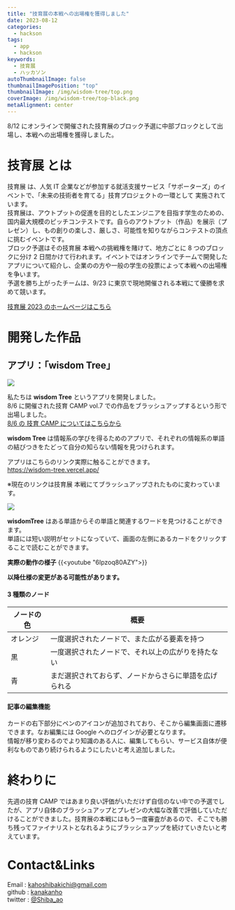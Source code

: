 ```yaml
---
title: "技育展の本戦への出場権を獲得しました"
date: 2023-08-12
categories:
  - hackson
tags:
  - app
  - hackson
keywords:
  - 技育展
  - ハッカソン
autoThumbnailImage: false
thumbnailImagePosition: "top"
thumbnailImage: /img/wisdom-tree/top.png
coverImage: /img/wisdom-tree/top-black.png
metaAlignment: center
---
```


8/12 にオンラインで開催された技育展のブロック予選に中部ブロックとして出場し、本戦への出場権を獲得しました。

<!--more-->

<!-- ![powerpoint](/img/wisdom-tree/app-top.png) -->

<!-- {{< toc >}} -->

# 技育展 とは

技育展 は、人気 IT 企業などが参加する就活支援サービス「サポーターズ」のイベントで、「未来の技術者を育てる」技育プロジェクトの一環として 実施されています。  
技育展は、アウトプットの促進を目的としたエンジニアを目指す学生のための、国内最大規模のピッチコンテストです。自らのアウトプット（作品）を展示（プレゼン）し、もの創りの楽しさ、厳しさ、可能性を知りながらコンテストの頂点に挑むイベントです。  
ブロック予選はその技育展 本戦への挑戦権を賭けて、地方ごとに 8 つのブロックに分け 2 日間かけて行われます。イベントではオンラインでチームで開発したアプリについて紹介し、企業のの方や一般の学生の投票によって本戦への出場権を争います。  
予選を勝ち上がったチームは、9/23 に東京で現地開催される本戦にて優勝を求めて競います。

[技育展 2023 のホームページはこちら](https://talent.supporterz.jp/geekten/2023/)

# 開発した作品

## アプリ：「wisdom Tree」

![](/img/wisdom-tree/top.png)

私たちは **wisdom Tree** というアプリを開発しました。  
8/6 に開催された技育 CAMP vol.7 での作品をブラッシュアップするという形で出場しました。  
[8/6 の 技育 CAMP についてはこちらから](/posts/geekcamp-0806/)

**wisdom Tree** は情報系の学びを得るためのアプリで、それぞれの情報系の単語の結びつきをたどって自分の知らない情報を見つけられます。

アプリはこちらのリンク実際に触ることができます。  
https://wisdom-tree.vercel.app/

※現在のリンクは技育展 本戦にてブラッシュアップされたものに変わっています。

![](/img/wisdom-tree/0812-front.png)

**wisdomTree** はある単語からその単語と関連するワードを見つけることができます。  
単語には短い説明がセットになっていて、画面の左側にあるカードをクリックすることで読むことができます。

**実際の動作の様子**
{{<youtube "6Ipzoq80AZY">}}

**以降仕様の変更がある可能性があります。**

#### 3 種類のノード

| ノードの色 | 概要                                                   |
| ---------- | ------------------------------------------------------ |
| オレンジ   | 一度選択されたノードで、また広がる要素を持つ           |
| 黒         | 一度選択されたノードで、それ以上の広がりを持たない     |
| 青         | まだ選択されておらず、ノードからさらに単語を広げられる |

#### 記事の編集機能

カードの右下部分にペンのアイコンが追加されており、そこから編集画面に遷移できます。なお編集には Google へのログインが必要となります。  
情報が移り変わるのでより知識のある人に、編集してもらい、サービス自体が便利なものであり続けられるようにしたいと考え追加しました。

# 終わりに

先週の技育 CAMP ではあまり良い評価がいただけず自信のない中での予選でしたが、アプリ自体のブラッシュアップとプレゼンの大幅な改善で評価していただけることができました。技育展の本戦にはもう一度審査があるので、そこでも勝ち残ってファイナリストとなれるようにブラッシュアップを続けていきたいと考えています。

# Contact&Links

Email : kahoshibakichi@gmail.com  
github : [kanakanho](https://github.com/kanakanho)  
twitter : [@Shiba_ao](https://twitter.com/Shiba_ao_)
